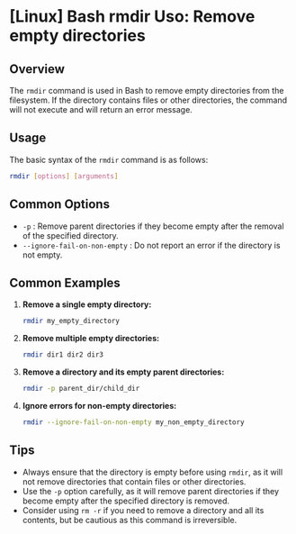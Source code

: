 # [Linux] Bash rmdir Uso: Remove empty directories

## Overview
The `rmdir` command is used in Bash to remove empty directories from the filesystem. If the directory contains files or other directories, the command will not execute and will return an error message.

## Usage
The basic syntax of the `rmdir` command is as follows:

```bash
rmdir [options] [arguments]
```

## Common Options
- `-p` : Remove parent directories if they become empty after the removal of the specified directory.
- `--ignore-fail-on-non-empty` : Do not report an error if the directory is not empty.

## Common Examples

1. **Remove a single empty directory:**
   ```bash
   rmdir my_empty_directory
   ```

2. **Remove multiple empty directories:**
   ```bash
   rmdir dir1 dir2 dir3
   ```

3. **Remove a directory and its empty parent directories:**
   ```bash
   rmdir -p parent_dir/child_dir
   ```

4. **Ignore errors for non-empty directories:**
   ```bash
   rmdir --ignore-fail-on-non-empty my_non_empty_directory
   ```

## Tips
- Always ensure that the directory is empty before using `rmdir`, as it will not remove directories that contain files or other directories.
- Use the `-p` option carefully, as it will remove parent directories if they become empty after the specified directory is removed.
- Consider using `rm -r` if you need to remove a directory and all its contents, but be cautious as this command is irreversible.
